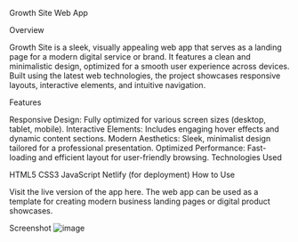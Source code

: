Growth Site Web App

Overview

Growth Site is a sleek, visually appealing web app that serves as a landing page for a modern digital service or brand. It features a clean and minimalistic design, optimized for a smooth user experience across devices. Built using the latest web technologies, the project showcases responsive layouts, interactive elements, and intuitive navigation.

Features

Responsive Design: Fully optimized for various screen sizes (desktop, tablet, mobile).
Interactive Elements: Includes engaging hover effects and dynamic content sections.
Modern Aesthetics: Sleek, minimalist design tailored for a professional presentation.
Optimized Performance: Fast-loading and efficient layout for user-friendly browsing.
Technologies Used

HTML5
CSS3
JavaScript
Netlify (for deployment)
How to Use

Visit the live version of the app here. The web app can be used as a template for creating modern business landing pages or digital product showcases.

Screenshot
![image](https://github.com/user-attachments/assets/531215e6-5986-49f6-9aba-02d32c1d1a9e)
